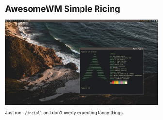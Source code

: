 # AwesomeWM Simple Ricing

![Alt text](screenshot.jpg)

Just run `./install` and don't overly expecting fancy things
